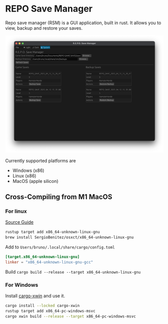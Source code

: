 # REPO Save Manager

Repo save manager (RSM) is a GUI application, built in rust.
It allows you to view, backup and restore your saves.

![Screenshot of RSM](./docs/screenshot_1.png)

Currently supported platforms are

- Windows (x86)
- Linux (x86)
- MacOS (apple silicon)

## Cross-Compiling from M1 MacOS

### For linux

[Source Guide](https://medium.com/better-programming/cross-compiling-rust-from-mac-to-linux-7fad5a454ab1)

```sh
rustup target add x86_64-unknown-linux-gnu
brew install SergioBenitez/osxct/x86_64-unknown-linux-gnu
```

Add to `Users/bruno/.local/share/cargo/config.toml`

```toml
[target.x86_64-unknown-linux-gnu]
linker = "x86_64-unknown-linux-gnu-gcc"
```

Build
`cargo build --release --target x86_64-unknown-linux-gnu`

### For Windows

Install [cargo-xwin](https://github.com/rust-cross/cargo-xwin) and use it.

```sh
cargo install --locked cargo-xwin
rustup target add x86_64-pc-windows-msvc
cargo xwin build --release --target x86_64-pc-windows-msvc
```
